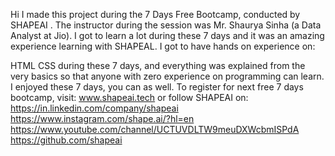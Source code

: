 Hi I made this project during the 7 Days Free Bootcamp, conducted by SHAPEAI . The instructor during the session was Mr. Shaurya Sinha (a Data Analyst at Jio). I got to learn a lot during these 7 days and it was an amazing experience learning with SHAPEAL. I got to have hands on experience on:

HTML CSS during these 7 days, and everything was explained from the very basics so that anyone with zero experience on programming can learn. I enjoyed these 7 days, you can as well. To register for next free 7 days bootcamp, visit: www.shapeai.tech or follow SHAPEAI on: https://in.linkedin.com/company/shapeai https://www.instagram.com/shape.ai/?hl=en https://www.youtube.com/channel/UCTUVDLTW9meuDXWcbmISPdA https://github.com/shapeai
